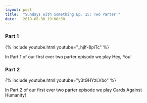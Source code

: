 ```yaml
---
layout: post
title:  "Sundays with Something Ep. 15: Two Parter!"
date:   2019-06-30 19:00:00
---
```


### Part 1

{% include youtube.html youtube="_hjIf-8piTc" %}

In Part 1 of our first ever two parter episode we play Hey, You!

### Part 2

{% include youtube.html youtube="y3tGHYzLVbo" %}

In Part 2 of our first ever two parter episode we play Cards Against Humanity!